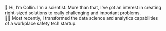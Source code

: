 👋 Hi, I’m Collin. I'm a scientist. More than that, I've got an interest in creating right-sized solutions to really challenging and important problems. <br>
👷‍♀️ Most recently, I transformed the data science and analytics capabilities of a workplace safety tech startup.

<!---
collindavies/collindavies is a ✨ special ✨ repository because its `README.md` (this file) appears on your GitHub profile.
You can click the Preview link to take a look at your changes.
--->
